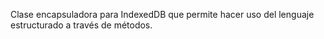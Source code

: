 Clase encapsuladora para IndexedDB que permite hacer uso del lenguaje estructurado a través de métodos.